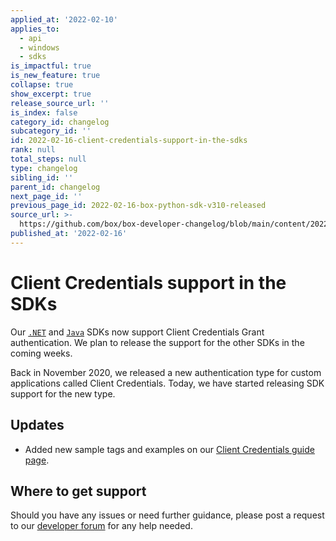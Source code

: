 ```yaml
---
applied_at: '2022-02-10'
applies_to:
  - api
  - windows
  - sdks
is_impactful: true
is_new_feature: true
collapse: true
show_excerpt: true
release_source_url: ''
is_index: false
category_id: changelog
subcategory_id: ''
id: 2022-02-16-client-credentials-support-in-the-sdks
rank: null
total_steps: null
type: changelog
sibling_id: ''
parent_id: changelog
next_page_id: ''
previous_page_id: 2022-02-16-box-python-sdk-v310-released
source_url: >-
  https://github.com/box/box-developer-changelog/blob/main/content/2022/02-16-client-credentials-support-in-the-sdks.md
published_at: '2022-02-16'
---
```

# Client Credentials support in the SDKs

Our [`.NET`][3] and [`Java`][5] SDKs now support Client Credentials Grant
authentication. We plan to release the support for the other SDKs in the
coming weeks.

<!-- more -->

Back in November 2020, we released a new authentication type for custom
applications called Client Credentials. Today, we have started releasing SDK
support for the new type.

## Updates

* Added new sample tags and examples on our [Client Credentials guide page][4].

## Where to get support

Should you have any issues or need further guidance, please post a request to
our [developer forum][1] for any help needed.

[1]: https://support.box.com/hc/en-us/community/topics/360001932973-Platform-and-Developer-Forum
[2]: https://developer.box.com/changelog/#2020-11-17-client-credentials-grant
[3]: https://github.com/box/box-windows-sdk-v2
[4]: g://authentication/client-credentials/
[5]: https://github.com/box/box-java-sdk
